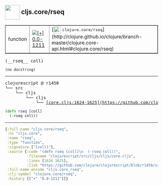 ## <img width="48px" valign="middle" src="http://i.imgur.com/Hi20huC.png"> cljs.core/rseq

 <table border="1">
<tr>
<td>function</td>
<td><a href="https://github.com/cljsinfo/api-refs/tree/0.0-1211"><img valign="middle" alt="[+] 0.0-1211" src="https://img.shields.io/badge/+-0.0--1211-lightgrey.svg"></a> </td>
<td>
[<img height="24px" valign="middle" src="http://i.imgur.com/1GjPKvB.png"> <samp>clojure.core/rseq</samp>](http://clojure.github.io/clojure/branch-master/clojure.core-api.html#clojure.core/rseq)
</td>
</tr>
</table>

 <samp>
(__rseq__ coll)<br>
</samp>

```
(no docstring)
```

---

 <pre>
clojurescript @ r1450
└── src
    └── cljs
        └── cljs
            └── <ins>[core.cljs:1624-1625](https://github.com/clojure/clojurescript/blob/r1450/src/cljs/cljs/core.cljs#L1624-L1625)</ins>
</pre>

```clj
(defn rseq [coll]
  (-rseq coll))
```


---

```clj
{:full-name "cljs.core/rseq",
 :ns "cljs.core",
 :name "rseq",
 :type "function",
 :signature ["[coll]"],
 :source {:code "(defn rseq [coll]\n  (-rseq coll))",
          :filename "clojurescript/src/cljs/cljs/core.cljs",
          :lines [1624 1625],
          :link "https://github.com/clojure/clojurescript/blob/r1450/src/cljs/cljs/core.cljs#L1624-L1625"},
 :full-name-encode "cljs.core_rseq",
 :clj-symbol "clojure.core/rseq",
 :history [["+" "0.0-1211"]]}

```
